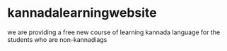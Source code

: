 # kannadalearningwebsite
we are providing a free new course of learning kannada language for the students who are non-kannadiags
